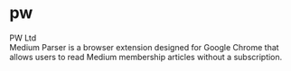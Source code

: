 # pw
PW Ltd <br />
Medium Parser is a browser extension designed for Google Chrome that allows users to read Medium membership articles without a subscription.
